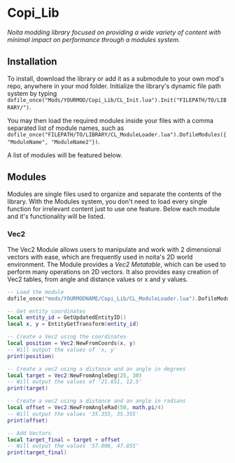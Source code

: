 # Copi_Lib
*Noita modding library focused on providing a wide variety of content with minimal impact on performance through a modules system.*

## Installation
To install, download the library or add it as a submodule to your own mod's repo, anywhere in your mod folder. Initialize the library's dynamic file path system by typing `dofile_once("Mods/YOURMOD/Copi_Lib/CL_Init.lua").Init("FILEPATH/TO/LIBRARY/")`.

You may then load the required modules inside your files with a comma separated list of module names, such as `dofile_once("FILEPATH/TO/LIBRARY/CL_ModuleLoader.lua").DofileModules({"ModuleName", "ModuleName2"})`.

A list of modules will be featured below.

## Modules
Modules are single files used to organize and separate the contents of the library. With the Modules system, you don't need to load every single function for irrelevant content just to use one feature.
Below each module and it's functionality will be listed.

### Vec2
The Vec2 Module allows users to manipulate and work with 2 dimensional vectors with ease, which are frequently used in noita's 2D world environment. The Module provides a *Vec2 Metatable*, which can be used to perform many operations on 2D vectors. It also provides easy creation of Vec2 tables, from angle and distance values or x and y values.
```lua
-- Load the module
dofile_once("mods/YOURMODNAME/Copi_Lib/CL_ModuleLoader.lua").DofileModules({"Vec2"})

-- Get entity coordinates
local entity_id = GetUpdatedEntityID()
local x, y = EntityGetTransform(entity_id)

-- Create a Vec2 using the coordinates
local position = Vec2:NewFromCoords(x, y)
-- Will output the values of 'x, y'
print(position)

-- Create a vec2 using a distance and an angle in degrees
local target = Vec2:NewFromAngleDeg(25, 30)
-- Will output the values of '21.651, 12.5'
print(target)

-- Create a vec2 using a distance and an angle in radians
local offset = Vec2:NewFromAngleRad(50, math.pi/4)
-- Will output the values '35.355, 35.355'
print(offset)

-- Add Vectors
local target_final = target + offset
-- Will output the values '57.006, 47.855'
print(target_final)